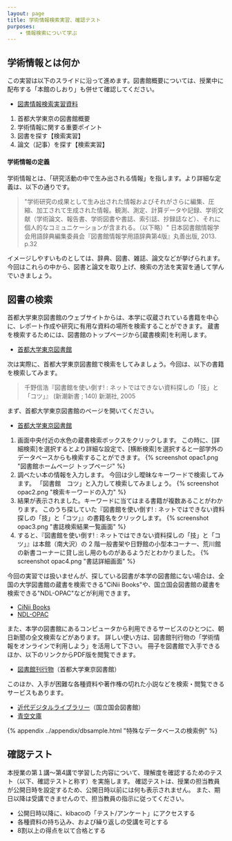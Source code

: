 ```yaml
---
layout: page
title: 学術情報検索実習、確認テスト
purposes:
    - 情報検索について学ぶ
---
```



学術情報とは何か
--------------------
この実習は以下のスライドに沿って進めます。図書館概要については、授業中に配布する「本館のしおり」も併せて確認してください。

  - [図書情報検索実習資料](pc_libraly_2019.pdf)

  1. 首都大学東京の図書館概要
  2. 学術情報に関する重要ポイント
  3. 図書を探す【検索実習】
  4. 論文（記事）を探す【検索実習】

#### 学術情報の定義

学術情報とは、「研究活動の中で生み出される情報」を指します。より詳細な定義は、以下の通りです。

> "学術研究の成果として生み出された情報およびそれがさらに編集、圧縮、加工されて生成された情報。観測、測定、計算データや記録、学術文献（学術論文、報告書、学術図書や書誌、索引誌、抄録誌など）、それに個人的なコミュニケーションが含まれる。（以下略）"
> 日本図書館情報学会用語辞典編集委員会『図書館情報学用語辞典第4版』丸善出版, 2013. p.32

イメージしやすいものとしては、辞典、図書、雑誌、論文などが挙げられます。
今回はこれらの中から、図書と論文を取り上げ、検索の方法を実習を通して学んでいきましょう。


図書の検索
--------------------

首都大学東京図書館のウェブサイトからは、本学に収蔵されている書籍を中心に、レポート作成や研究に有用な資料の場所を検索することができます。
蔵書を検索するためには、図書館のトップページから[蔵書検索]を利用します。

  - [首都大学東京図書館](http://www.lib.tmu.ac.jp/)

次は実際に、首都大学東京図書館で検索をしてみましょう。今回は、以下の書籍を検索してみます。

> 千野信浩『図書館を使い倒す! : ネットではできない資料探しの「技」と「コツ」』 (新潮新書 ; 140) 新潮社, 2005

まず、首都大学東京図書館のページを開いてください。

-   [首都大学東京図書館](http://www.lib.tmu.ac.jp/)

  1. 画面中央付近の水色の蔵書検索ボックスをクリックします。
    この時に、[詳細検索]を選択するとより詳細な設定で、[横断検索]を選択すると一部学外のデータベースからも検索することができます。
    {% screenshot opac1.png "図書館ホームページ トップページ" %}
  2. 調べたい本の情報を入力します。
    今回は少し曖昧なキーワードで検索してみます。
    「図書館　コツ」と入力して検索してみましょう。
    {% screenshot opac2.png "検索キーワードの入力" %}
  3. 結果が表示されました。キーワードに当てはまる書籍が複数あることがわかります。
    このうち探していた『図書館を使い倒す! : ネットではできない資料探しの「技」と「コツ」』の書籍名をクリックします。
    {% screenshot opac3.png "書誌検索結果一覧画面" %}
  4. すると、『図書館を使い倒す! : ネットではできない資料探しの「技」と「コツ」』は本館（南大沢）の 2 階一般書架や日野館の小型本コーナー、荒川館の新書コーナーに貸し出し用のものがあるようだとわかりました。
    {% screenshot opac4.png "書誌詳細画面" %}

今回の実習では扱いませんが、探している図書が本学の図書館にない場合は、全国の大学図書館の蔵書を検索できる"CiNii Books"や、国立国会図書館の蔵書を検索できる"NDL-OPAC"などが利用できます。
 
  - [CiNii Books](http://ci.nii.ac.jp/books/)
  - [NDL-OPAC](http://opac.ndl.go.jp/)

また、本学の図書館にあるコンピュータから利用できるサービスのひとつに、朝日新聞の全文検索などがあります。
詳しい使い方は、図書館刊行物の「学術情報をオンラインで利用しよう」を活用して下さい。
冊子を図書館で入手できるほか、以下のリンクからPDF版を閲覧できます。
  
  - [図書館刊行物](http://www.lib.tmu.ac.jp/publication.html)（首都大学東京図書館）

このほか、入手が困難な各種資料や著作権の切れた小説などを検索・閲覧できるサービスもあります。
 
  - [近代デジタルライブラリー](http://kindai.ndl.go.jp/)（国立国会図書館）
  - [青空文庫](http://www.aozora.gr.jp/)

{% appendix ../appendix/dbsample.html "特殊なデータベースの検索例" %}


確認テスト
--------------------

本授業の第１講～第4講で学習した内容について、理解度を確認するためのテスト（以下、確認テストと称す）を実施します。
確認テストは、授業の担当教員が公開日時を設定するため、公開日時以前には何も表示されません。
また、期日以降は受講できませんので、担当教員の指示に従ってください。

  - 公開日時以降に、kibacoの「テスト/アンケート」にアクセスする
  - 各種資料の持ち込み、および繰り返しの受講を可とする
  - 8割以上の得点を以て合格とする

